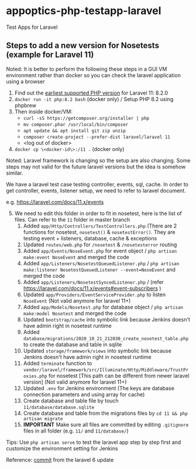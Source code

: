 # appoptics-php-testapp-laravel
Test Apps for Laravel

## Steps to add a new version for Nosetests (example for Laravel 11)

Noted: It is better to perform the following these steps in a GUI VM environment rather than docker so you can check the laravel application using a browser

1. Find out the [earliest supported PHP version](https://en.wikipedia.org/wiki/Laravel#Release_history) for Laravel 11: 8.2.0
2. `docker run -it php:8.2 bash` (docker only) / Setup PHP 8.2 using phpbrew
3. Then inside docker/VM:
    * `curl -sS https://getcomposer.org/installer | php`
    * `mv composer.phar /usr/local/bin/composer`
    * `apt update && apt install git zip unzip`
    * `composer create-project --prefer-dist laravel/laravel 11`
    * \<log out of docker\>
4. `docker cp \<docker-id\>:/11 .` (docker only)

Noted: Laravel framework is changing so the setup are also changing. Some steps may not valid for the future laravel versions but the idea is somehow similar.

We have a laravel test case testing controller, events, sql, cache. In order to get controller, events, listener setup, we need to refer to laravel document.

e.g. https://laravel.com/docs/11.x/events

5. We need to edit this folder  in order to fit in nosetest, here is the list of files. Can refer to the `11` folder in master branch
    1. Added `app/Http/Controllers/TestControllers.php` (There are 2 functions for nosetest, `nosetest()` & `nosetestError()`. They are testing event + listeners, database, cache & exceptions
    2. Updated `routes/web.php` for `/nosetest` & `/nosetesterror` routing
    3. Added `app/Events/NoseEvent.php` for event object / `php artisan make:event NoseEvent` and merged the code
    4. Added `app/Listeners/NosetestQueuedListener.php` / `php artisan make:listener NosetestQueuedListener --event=NoseEvent` and merged the code
    5. Added `app/Listeners/NosetestSyncedListener.php` / (refer https://laravel.com/docs/11.x/events#event-subscribers )
    6. Updated `app/Providers/EventServiceProvider.php` to listen `NoseEvent` (Not valid anymore for laravel 11+)
    7. Added `app/Models/Nosetest.php` for database object / `php artisan make:model Nosetest` and merged the code
    8. Updated `bootstrap/cache` into symbolic link because Jenkins doesn't have admin right in nosetest runtime
    9. Added `database/migrations/2020_10_21_212030_create_nosetest_table.php` to create the database and table in sqlite
    10. Updated `storage/framework/views` into symbolic link because Jenkins doesn't have admin right in nosetest runtime
    11. Added `terminate` function to `vendor/laravel/framework/src/Illuminate/Http/Middleware/TrustProxies.php` for nosetest [This path can be different from newer laravel version] (Not valid anymore for laravel 11+)
    12. Updated `.env` for Jenkins environment (The keys are database connection parameters and using array for cache)
    13. Create database and table file by touch `11/database/database.sqlite`
    14. Create database and table from the migrations files by `cd 11 && php artisan migrate`
    15. **IMPORTANT** Make sure all files are committed by editing `.gitignore` files in all folder (e.g. `11/` and `11/database/`)

Tips: Use `php artisan serve` to test the laravel app step by step first and customize the environment setting for Jenkins

Reference: [commit](https://github.com/appoptics/appoptics-php-testapp-laravel/compare/2ac1459e8c2711428d3b5feb83e1223364dbfaf8...45c228d8b1472098377896766c4c74fee1840452)  from the laravel 6 update

